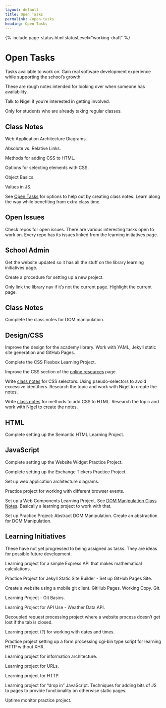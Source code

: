 ```yaml
---
layout: default
title: Open Tasks
permalink: /open-tasks
heading: Open Tasks
---
```


{% include page-status.html statusLevel="working-draft" %}

# Open Tasks

Tasks available to work on. Gain real software development experience while supporting the school’s growth.

These are rough notes intended for looking over when someone has availability.

Talk to Nigel if you’re interested in getting involved.

Only for students who are already taking regular classes.

## Class Notes

Web Application Architecture Diagrams.

Absolute vs. Relative Links.

Methods for adding CSS to HTML.

Options for selecting elements with CSS.

Object Basics.

Values in JS.

See [Open Tasks](/open-tasks) for options to help out by creating class notes. Learn along the way while benefiting from extra class time.

## Open Issues

Check repos for open issues. There are various interesting tasks open to work on. Every repo has its issues linked from the learning initiatives page.

## School Admin

Get the website updated so it has all the stuff on the library learning initiatives page.

Create a procedure for setting up a new project.

Only link the library nav if it’s not the current page. Highlight the current page.

## Class Notes

Complete the class notes for DOM manipulation.

## Design/CSS

Improve the design for the academy library. Work with YAML, Jekyll static site generation and GitHub Pages.

Complete the CSS Flexbox Learning Project.

Improve the CSS section of the [online resources](/resources) page.

Write [class notes](/class-notes) for CSS selectors. Using pseudo-selectors to avoid excessive identifiers. Research the topic and work with Nigel to create the notes.

Write [class notes](/class-notes) for methods to add CSS to HTML. Research the topic and work with Nigel to create the notes.

## HTML

Complete setting up the Semantic HTML Learning Project.

## JavaScript

Complete setting up the Website Widget Practice Project.

Complete setting up the Exchange Tickers  Practice Project.

Set up web application architecture diagrams.

Practice project for working with different browser events.

Set up a Web Components Learning Project. See [DOM Manipulation Class Notes](class-notes/dom-manipulation). Basically a learning project to work with that.

Set up Practice Project: Abstract DOM Manipulation. Create an abstraction for DOM Manipulation.

## Learning Initiatives

These have not yet progressed to being assigned as tasks. They are ideas for possible future development.

Learning project for a simple Express API that makes mathematical calculations.

Practice Project for Jekyll Static Site Builder - Set up GitHub Pages Site.

Create a website using a mobile git client. GitHub Pages. Working Copy. Git.

Learning Project - Git Basics.

Learning Project for API Use - Weather Data API.

Decoupled request processing project where a website process doesn’t get lost if the tab is closed.

Learning project (?) for working with dates and times.

Practice project setting up a form processing cgi-bin type script for learning HTTP without XHR.

Learning project for information architecture.

Learning project for URLs.

Learning project for HTTP.

Learning project for “drop in” JavaScript. Techniques for adding bits of JS to pages to provide functionality on otherwise static pages.

Uptime monitor practice project.
